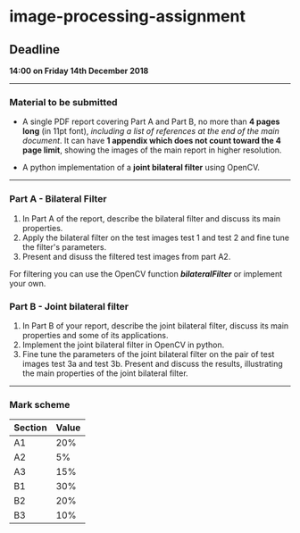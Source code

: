 # image-processing-assignment
## Deadline
**14:00 on Friday 14th December 2018**

---
### Material to be submitted
- A single PDF report covering Part A and Part B, no more than **4 pages long** (in 11pt font), _including a list of references at the end of the main document_. It can have **1 appendix which does not count toward the 4 page limit**, showing the images of the main report in higher resolution.

- A python implementation of a **joint bilateral filter** using OpenCV.

---
### Part A - Bilateral Filter
1. In Part A of the report, describe the bilateral filter and discuss its main properties.
2. Apply the bilateral filter on the test images test 1 and test 2 and fine tune the filter's parameters.
3. Present and disuss the filtered test images from part A2.

For filtering you can use the OpenCV function **_bilateralFilter_** or implement your own.

### Part B - Joint bilateral filter
1. In Part B of your report, describe the joint bilateral filter, discuss its main properties and some of its applications.
2. Implement the joint bilateral filter in OpenCV in python.
3. Fine tune the parameters of the joint bilateral filter on the pair of test images test 3a and test 3b. Present and discuss the results, illustrating the main properties of the joint bilateral filter.

---
### Mark scheme

| Section | Value |
| ------- | ----- |
| A1      | 20%   |
| A2      | 5%    |
| A3      | 15%   |
| B1      | 30%   |
| B2      | 20%   |
| B3      | 10%   |
